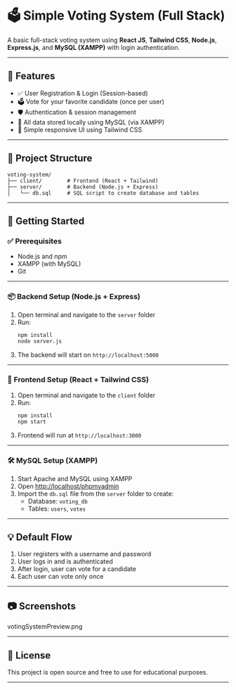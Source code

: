 # 🗳️ Simple Voting System (Full Stack)

A basic full-stack voting system using **React JS**, **Tailwind CSS**, **Node.js**, **Express.js**, and **MySQL (XAMPP)** with login authentication.

---

## 🔧 Features

- ✅ User Registration & Login (Session-based)
- 🗳️ Vote for your favorite candidate (once per user)
- 🛡️ Authentication & session management
- 💾 All data stored locally using MySQL (via XAMPP)
- 🎨 Simple responsive UI using Tailwind CSS

---

## 📁 Project Structure

```
voting-system/
├── client/        # Frontend (React + Tailwind)
├── server/        # Backend (Node.js + Express)
│   └── db.sql     # SQL script to create database and tables
```

---

## 🚀 Getting Started

### ✅ Prerequisites

- Node.js and npm
- XAMPP (with MySQL)
- Git

---

### 📦 Backend Setup (Node.js + Express)

1. Open terminal and navigate to the `server` folder
2. Run:
   ```bash
   npm install
   node server.js
   ```
3. The backend will start on `http://localhost:5000`

---

### 🎨 Frontend Setup (React + Tailwind CSS)

1. Open terminal and navigate to the `client` folder
2. Run:
   ```bash
   npm install
   npm start
   ```
3. Frontend will run at `http://localhost:3000`

---

### 🛠️ MySQL Setup (XAMPP)

1. Start Apache and MySQL using XAMPP
2. Open [http://localhost/phpmyadmin](http://localhost/phpmyadmin)
3. Import the `db.sql` file from the `server` folder to create:
   - Database: `voting_db`
   - Tables: `users`, `votes`

---

## 💡 Default Flow

1. User registers with a username and password
2. User logs in and is authenticated
3. After login, user can vote for a candidate
4. Each user can vote only once

---

## 📷 Screenshots

votingSystemPreview.png

---

## 📜 License

This project is open source and free to use for educational purposes.

---


